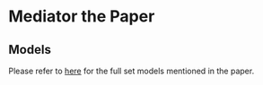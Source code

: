 Mediator the Paper
===

Models
---

Please refer to [here](https://fmgroup.liyi.today/git/MediatE/PaperProposal/tree/master/models) for the full set models mentioned in the paper.